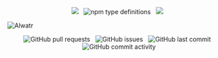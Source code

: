 <p align="center" >
   <a ><img src="https://img.shields.io/github/v/release/alimd/alwatr?color=d69423&label=version&sort=semver&style=flat-square"></a>
  &nbsp;
  <!-- <img alt="GitHub top language" src="https://img.shields.io/github/languages/top/alimd/alwatr?color=fff&style=flat-square">-->
  <img alt="npm type definitions" src="https://img.shields.io/npm/types/@alwatr/storage?style=flat-square">
  &nbsp;
  <a href="https://github.com/AliMD/alwatr/blob/next/LICENSE.txt"><img src="https://img.shields.io/github/license/alimd/alwatr?color=ecd2a5&style=flat-square"></a>
  &nbsp;
</p>

![Alwatr](./logo.svg#gh-dark-mode-only)

<p align="center">
  <img alt="GitHub pull requests" src="https://img.shields.io/github/issues-pr-raw/alimd/alwatr?style=flat-square">
  &nbsp;
  <img alt="GitHub issues" src="https://img.shields.io/github/issues-raw/alimd/alwatr?style=flat-square">
  &nbsp;
  <img alt="GitHub last commit" src="https://img.shields.io/github/last-commit/alimd/alwatr?style=flat-square">
  &nbsp;
  <img alt="GitHub commit activity" src="https://img.shields.io/github/commit-activity/m/alimd/alwatr?style=flat-square">
</p>


<!--  
![Version](https://img.shields.io/github/v/release/alimd/alwatr?label=version&sort=semver&style=flat-square)
![Type](https://img.shields.io/npm/types/Alwat?style=flat-square)
![GitHub](https://img.shields.io/github/license/AliMD/Alwatr?style=flat-square)
![stars](https://img.shields.io/github/stars/alimd/alwatr?style=flat-square)
![GitHub issues](https://img.shields.io/github/issues/AliMD/Alwatr)
![GitHub pull requests](https://img.shields.io/github/issues-pr-raw/AliMd/Alwatr)
![GitHub milestone](https://img.shields.io/github/milestones/issues-open/alimd/alwatr/3)
![GitHub last commit](https://img.shields.io/github/last-commit/AliMD/Alwatr)
-->
